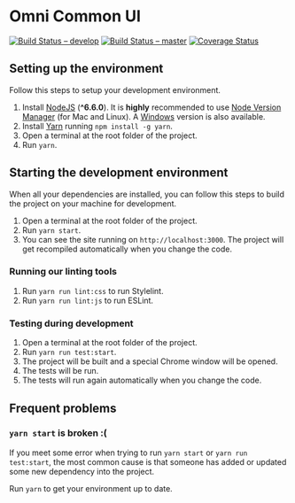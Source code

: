 # Omni Common UI

[![Build Status – develop](https://travis-ci.org/e1-bsd/omni-common-ui.svg?branch=develop)](https://travis-ci.org/e1-bsd/omni-common-ui)
[![Build Status – master](https://travis-ci.org/e1-bsd/omni-common-ui.svg?branch=master)](https://travis-ci.org/e1-bsd/omni-common-ui)
[![Coverage Status](https://coveralls.io/repos/github/e1-bsd/omni-common-ui/badge.svg)](https://coveralls.io/github/e1-bsd/omni-common-ui)

## Setting up the environment

Follow this steps to setup your development environment.

1. Install [NodeJS](https://nodejs.org/) (**^6.6.0**).
It is **highly** recommended to use [Node Version Manager](https://github.com/creationix/nvm) (for Mac and Linux).
A [Windows](https://github.com/coreybutler/nvm-windows) version is also available.
2. Install [Yarn](https://yarnpkg.com/) running `npm install -g yarn`.
3. Open a terminal at the root folder of the project.
4. Run `yarn`.

## Starting the development environment

When all your dependencies are installed, you can follow this steps to build the project on your machine for development.

1. Open a terminal at the root folder of the project.
2. Run `yarn start`.
3. You can see the site running on `http://localhost:3000`.
The project will get recompiled automatically when you change the code.

### Running our linting tools

1. Run `yarn run lint:css` to run Stylelint.
2. Run `yarn run lint:js` to run ESLint.

### Testing during development

1. Open a terminal at the root folder of the project.
2. Run `yarn run test:start`.
3. The project will be built and a special Chrome window will be opened.
4. The tests will be run.
5. The tests will run again automatically when you change the code.

## Frequent problems

### `yarn start` is broken :(

If you meet some error when trying to run `yarn start` or `yarn run test:start`, the most common cause is that someone has added or updated some new dependency into the project.

Run `yarn` to get your environment up to date.
